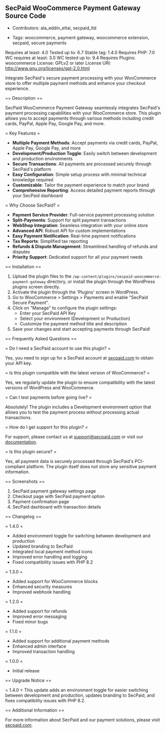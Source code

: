 ## SecPaid WooCommerce Payment Gateway Source Code

- Contributors: ala_eddin_eltai, secpaid_ltd

- Tags: woocommerce, payment gateway, woocommerce extension, secpaid, secure payments

Requires at least: 4.0
Tested up to: 6.7
Stable tag: 1.4.0
Requires PHP: 7.0
WC requires at least: 3.0
WC tested up to: 9.4
Requires Plugins: woocommerce
License: GPLv2 or later
License URI: http://www.gnu.org/licenses/gpl-2.0.html

Integrate SecPaid's secure payment processing with your WooCommerce store to offer multiple payment methods and enhance your checkout experience.

== Description ==

SecPaid WooCommerce Payment Gateway seamlessly integrates SecPaid's payment processing capabilities with your WooCommerce store. This plugin allows you to accept payments through various methods including credit cards, PayPal, Apple Pay, Google Pay, and more.

= Key Features =

* **Multiple Payment Methods**: Accept payments via credit cards, PayPal, Apple Pay, Google Pay, and more
* **Development/Production Toggle**: Easily switch between development and production environments
* **Secure Transactions**: All payments are processed securely through SecPaid's platform
* **Easy Configuration**: Simple setup process with minimal technical knowledge required
* **Customizable**: Tailor the payment experience to match your brand
* **Comprehensive Reporting**: Access detailed payment reports through your SecPaid dashboard

= Why Choose SecPaid? =

* **Payment Service Provider**: Full-service payment processing solution
* **Split-Payments**: Support for split payment transactions
* **WebShop Integration**: Seamless integration with your online store
* **Advanced API**: Robust API for custom implementations
* **Easy Payment Notification**: Real-time payment notifications
* **Tax Reports**: Simplified tax reporting
* **Refunds & Dispute Management**: Streamlined handling of refunds and disputes
* **Priority Support**: Dedicated support for all your payment needs

== Installation ==

1. Upload the plugin files to the `/wp-content/plugins/secpaid-woocommerce-payment-gateway` directory, or install the plugin through the WordPress plugins screen directly.
2. Activate the plugin through the 'Plugins' screen in WordPress.
3. Go to WooCommerce > Settings > Payments and enable "SecPaid Secure Payment".
4. Click on "Manage" to configure the plugin settings:
   * Enter your SecPaid API Key
   * Select your environment (Development or Production)
   * Customize the payment method title and description
5. Save your changes and start accepting payments through SecPaid!

== Frequently Asked Questions ==

= Do I need a SecPaid account to use this plugin? =

Yes, you need to sign up for a SecPaid account at [secpaid.com](https://secpaid.com) to obtain your API key.

= Is this plugin compatible with the latest version of WooCommerce? =

Yes, we regularly update the plugin to ensure compatibility with the latest versions of WordPress and WooCommerce.

= Can I test payments before going live? =

Absolutely! The plugin includes a Development environment option that allows you to test the payment process without processing actual transactions.

= How do I get support for this plugin? =

For support, please contact us at support@secpaid.com or visit our [documentation](https://docs.secpaid.com).

= Is this plugin secure? =

Yes, all payment data is securely processed through SecPaid's PCI-compliant platform. The plugin itself does not store any sensitive payment information.

== Screenshots ==

1. SecPaid payment gateway settings page
2. Checkout page with SecPaid payment option
3. Payment confirmation page
4. SecPaid dashboard with transaction details

== Changelog ==

= 1.4.0 =
* Added environment toggle for switching between development and production
* Updated branding to SecPaid
* Integrated local payment method icons
* Improved error handling and logging
* Fixed compatibility issues with PHP 8.2

= 1.3.0 =
* Added support for WooCommerce blocks
* Enhanced security measures
* Improved webhook handling

= 1.2.0 =
* Added support for refunds
* Improved error messaging
* Fixed minor bugs

= 1.1.0 =
* Added support for additional payment methods
* Enhanced admin interface
* Improved transaction handling

= 1.0.0 =
* Initial release

== Upgrade Notice ==

= 1.4.0 =
This update adds an environment toggle for easier switching between development and production, updates branding to SecPaid, and fixes compatibility issues with PHP 8.2.

== Additional Information ==

For more information about SecPaid and our payment solutions, please visit [secpaid.com](https://secpaid.com).

